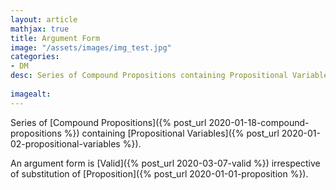 ```yaml
---
layout: article
mathjax: true
title: Argument Form
image: "/assets/images/img_test.jpg"
categories:
- DM
desc: Series of Compound Propositions containing Propositional Variables.
 
imagealt: 
---
```


Series of [Compound Propositions]({% post_url 2020-01-18-compound-propositions %}) containing [Propositional Variables]({% post_url 2020-01-02-propositional-variables %}).

An argument form is [Valid]({% post_url 2020-03-07-valid %}) irrespective of substitution of [Proposition]({% post_url 2020-01-01-proposition %}).